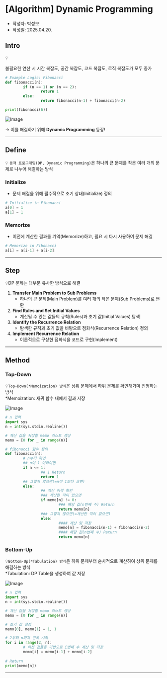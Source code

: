 # [Algorithm] Dynamic Programming

- 작성자: 박성보
- 작성일: 2025.04.20.

## Intro

<aside>
💡

불필요한 연산 시 시간 복잡도, 공간 복잡도, 코드 복잡도, 로직 복잡도가 모두 증가

</aside>

```python
# Example Logic: Fibonacci
def fibonacci(n):
        if (n == 1) or (n == 2):
                return 1
        else:
                return fibonacci(n-1) + fibonacci(n-2)

print(fibonacci(6))
```

![Image](https://github.com/user-attachments/assets/f4800b61-d836-403e-ab88-46b8f6bfd2e6)

→ 이를 해결하기 위해 **Dynamic Programming** 등장!

---

## Define

<aside>


💡 `동적 프로그래밍(DP, Dynamic Programming)`은 하나의 큰 문제를 작은 여러 개의 문제로 나누어 해결하는 방식

</aside>

### Initialize

- 문제 해결을 위해 필수적으로 초기 상태(Initialize) 정의

```python
# Initialize in Fibonacci
a[0] = 1
a[1] = 1
```

### Memorize

- 이전에 계산한 결과를 기억(Memorize)하고, 필요 시 다시 사용하여 문제 해결

```python
# Memorize in Fibonacci
a[i] = a[i-1] + a[i-2]
```

---

## Step

<aside>

💡DP 문제는 대부분 유사한 방식으로 해결

</aside>

1. **Transfer Main Problem to Sub Problems**
    - 하나의 큰 문제(Main Problem)를 여러 개의 작은 문제(Sub Problems)로 변환
2. **Find Rules and Set Initial Values**
    - 계산될 수 있는 값들의 규칙(Rules)과 초기 값(Initial Values) 탐색
3. **Identify the Recurrence Relation**
    - 탐색한 규칙과 초기 값을 바탕으로 점화식(Recurrence Relation) 정의
4. **Implement Recurrence Relation**
    - 이론적으로 구상한 점화식을 코드로 구현(Implement)

---

## Method

### Top-Down

<aside>


💡`Top-Down(*Memoization) 방식`은 상위 문제에서 하위 문제를 확인해가며 진행하는 방식 <br> *Memoization: 재귀 함수 내에서 결과 저장

</aside>

![Image](https://github.com/user-attachments/assets/712f3e47-1aa3-4a88-9907-69b095af6012)

```python
# n 입력
import sys
n = int(sys.stdin.realine())

# 계산 값을 저장할 memo 리스트 생성
memo = [0 for _ in range(n)]

# fibonacci 함수 정의
def fibonacci(n):
        # n부터 확인
        ## n이 1 이하이면
        if n <= 1:
                ## 1 Return
                return 1
        ## 그렇지 않으면(=n이 1보다 크면)
        else:
                ## 계산 이력 확인
                ### 계산한 적이 있으면
                if memo[n] != 0:
                        ### 해당 값(n번째 수) Return
                        return memo[n]
                ### 그렇지 않으면(=계산한 적이 없으면)
                else:
                        #### 계산 및 저장
                        memo[n] = fibonacci(n-1) + fibonacci(n-2)
                        #### 해당 값(n번째 수) Return
                        return memo[n]
```

### Bottom-Up

<aside>

💡`Bottom-Up(*Tabulation) 방식`은 하위 문제부터 순차적으로 계산하여 상위 문제를 해결하는 방식 <br>
*Tabulation: DP Table을 생성하여 값 저장

</aside>

![Image](https://github.com/user-attachments/assets/419b9505-81a0-4d0a-8acf-f4e2e897dbef)

```python
# n 입력
import sys
n = int(sys.stdin.realine())

# 계산 값을 저장할 memo 리스트 생성
memo = [0 for _ in range(n)]

# 초기 값 설정
memo[0], memo[1] = 1, 1

# 2부터 n까지 반복 시작
for i in range(2, n):
        # 이전 값들을 기반으로 i번째 수 계산 및 저장
        memo[i] = memo[i-1] + memo[i-2]
        
# Return
print(memo[n])
```

---